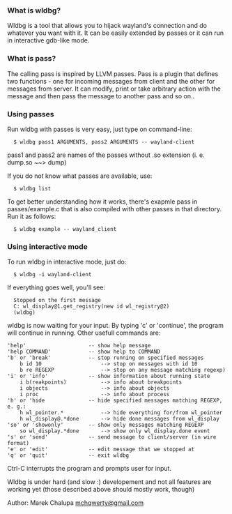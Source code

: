 ###  What is wldbg?

Wldbg is a tool that allows you to hijack wayland's connection
and do whatever you want with it. It can be easily extended
by passes or it can run in interactive gdb-like mode.

### What is pass?

The calling pass is inspired by LLVM passes.
Pass is a plugin that defines two functions - one for incoming
messages from client and the other for messages from server.
It can modify, print or take arbitrary action with the message and
then pass the message to another pass and so on..

### Using passes

Run wldbg with passes is very easy, just type on command-line:

```
  $ wldbg pass1 ARGUMENTS, pass2 ARGUMENTS -- wayland-client
```

pass1 and pass2 are names of the passes without .so extension
(i. e. dump.so ~~> dump)

If you do not know what passes are available, use:

```
  $ wldbg list
```

To get better understanding how it works, there's exapmle pass
in passes/example.c that is also compiled with other passes
in that directory. Run it as follows:

```
  $ wldbg example -- wayland_client
```

### Using interactive mode

To run wldbg in interactive mode, just do:

```
  $ wldbg -i wayland-client
```

If everything goes well, you'll see:

```
  Stopped on the first message
  C: wl_display@1.get_registry(new id wl_registry@2)
  (wldbg)
```

wldbg is now waiting for your input. By typing 'c' or 'continue', the program
will continue in running. Other usefull commands are:

```
'help'                    -- show help message
'help COMMAND'            -- show help to COMMAND
'b' or 'break'            -- stop running on specified messages
    b id 10                   --> stop on messages with id 10
    b re REGEXP               --> stop on any message matching regexp)
'i' or 'info'             -- show information about running state
    i b(reakpoints)           --> info about breakpoints
    i objects                 --> info about objects
    i proc                    --> info about process
'h' or 'hide              -- hide specified messages matching REGEXP, e. g.:
    h wl_pointer.*            --> hide everything for/from wl_pointer
    h wl_display@.*done       --> hide done messages from wl_display
'so' or 'showonly'        -- show only messages matching REGEXP
    so wl_display.*done       --> show only wl_display.done event
's' or 'send'             -- send message to client/server (in wire format)
'e' or 'edit'             -- edit message that we stopped at
'q' or 'quit'             -- exit wldbg
```

Ctrl-C interrupts the program and prompts user for input.


Wldbg is under hard (and slow :) developement and not all features are working yet
(those described above should mostly work, though)

Author: Marek Chalupa <mchqwerty@gmail.com>

